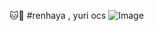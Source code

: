 🐱🐶 #renhaya , yuri ocs
![Image](https://github.com/user-attachments/assets/bc39ab25-f69c-4076-8f71-edecdf2757f3)
